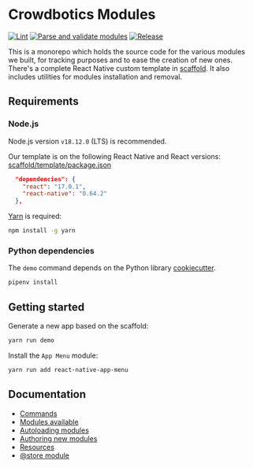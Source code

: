 # Crowdbotics Modules

[![Lint](https://github.com/crowdbotics/modules/actions/workflows/lint.yml/badge.svg)](https://github.com/crowdbotics/modules/actions/workflows/lint.yml) [![Parse and validate modules](https://github.com/crowdbotics/modules/actions/workflows/parse.yml/badge.svg)](https://github.com/crowdbotics/modules/actions/workflows/parse.yml) [![Release](https://github.com/crowdbotics/modules/actions/workflows/release.yml/badge.svg)](https://github.com/crowdbotics/modules/actions/workflows/release.yml)

This is a monorepo which holds the source code for the various modules we built,
for tracking purposes and to ease the creation of new ones. There's a complete React Native custom template in [scaffold](/scaffold). It also includes utilities for modules installation and removal.

## Requirements

### Node.js

Node.js version `v18.12.0` (LTS) is recommended.

Our template is on the following React Native and React versions:
[scaffold/template/package.json](/scaffold/template/package.json)

```json
  "dependencies": {
    "react": "17.0.1",
    "react-native": "0.64.2"
  },
```

[Yarn](https://yarnpkg.com/) is required:

```sh
npm install -g yarn
```

### Python dependencies

The `demo` command depends on the Python library [cookiecutter](https://github.com/cookiecutter/cookiecutter).

```sh
pipenv install
```

## Getting started

Generate a new app based on the scaffold:

```sh
yarn run demo
```

Install the `App Menu` module:

```sh
yarn run add react-native-app-menu
```

## Documentation

- [Commands](/docs/commands.md)
- [Modules available](/docs/modules.md)
- [Autoloading modules](/docs/autoloading.md)
- [Authoring new modules](/docs/authoring.md)
- [Resources](/docs/resources.md)
- [@store module](/docs/store.md)
